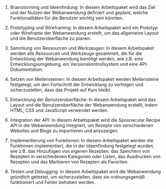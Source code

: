 1. Brainstorming und Ideenfindung: In diesem Arbeitspaket wird das Ziel und der Nutzen der Webanwendung definiert und geplant, welche Funktionalitäten für die Benutzer wichtig sein könnten.

2. Prototyping und Wireframing: In diesem Arbeitspaket wird ein Prototyp oder Wireframe der Webanwendung erstellt, um das allgemeine Layout und die Benutzeroberfläche zu planen.

3. Sammlung von Ressourcen und Werkzeugen: In diesem Arbeitspaket werden alle Ressourcen und Werkzeuge gesammelt, die für die Entwicklung der Webanwendung benötigt werden, wie z.B. eine Entwicklungsumgebung, ein Versionskontrollsystem und eine API-Dokumentation.

4. Setzen von Meilensteinen: In diesem Arbeitspaket werden Meilensteine festgelegt, um den Fortschritt der Entwicklung zu verfolgen und sicherzustellen, dass das Projekt auf Kurs bleibt.

5. Entwicklung der Benutzeroberfläche: In diesem Arbeitspaket wird das Layout und die Benutzeroberfläche der Webanwendung erstellt, indem HTML, CSS und JavaScript verwendet werden.

6. Integration der API: In diesem Arbeitspaket wird die Spoonacular Recipe API in die Webanwendung integriert, um Rezepte von verschiedenen Websites und Blogs zu importieren und anzuzeigen.

7. Implementierung von Funktionen: In diesem Arbeitspaket werden die Funktionen implementiert, die in der Ideenfindung festgelegt wurden, wie z.B. das Hinzufügen von eigenen Rezepten, das Speichern von Rezepten in verschiedenen Kategorien oder Listen, das Ausdrucken von Rezepten und das Markieren von Rezepten als Favoriten.

8. Testen und Debugging: In diesem Arbeitspaket wird die Webanwendung gründlich getestet, um sicherzustellen, dass sie ordnungsgemäß funktioniert und Fehler behoben werden.